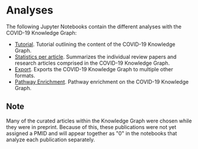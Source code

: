 # Analyses
The following Jupyter Notebooks contain the different analyses with the COVID-19 Knowledge Graph:

- [Tutorial](https://github.com/covid19kg/Analysis/blob/master/notebooks/tutorial.ipynb). Tutorial outlining the content
  of the COVID-19 Knowledge Graph.
- [Statistics per article](https://github.com/covid19kg/Analysis/blob/master/notebooks/covid19kg_stats_table.ipynb).
  Summarizes the individual review papers and research articles comprised in the COVID-19 Knowledge Graph.
- [Export](https://github.com/covid19kg/Analysis/blob/master/notebooks/covid19kg_export.ipynb). Exports the COVID-19
  Knowledge Graph to multiple other formats.
- [Pathway Enrichment](https://github.com/covid19kg/Analysis/blob/master/notebooks/enrichment_analysis.ipynb). Pathway
  enrichment on the COVID-19 Knowledge Graph.

## Note
Many of the curated articles within the Knowledge Graph were chosen while they were in preprint. Because of this, these publications were not yet assigned a PMID and will appear together as "0" in the notebooks that analyze each publication separately.
